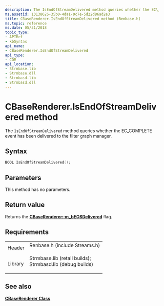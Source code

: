 ```yaml
---
description: The IsEndOfStreamDelivered method queries whether the EC\_COMPLETE event has been delivered to the filter graph manager.
ms.assetid: 13138626-35b0-4da1-9c7e-5d22d86ad2e3
title: CBaseRenderer.IsEndOfStreamDelivered method (Renbase.h)
ms.topic: reference
ms.date: 05/31/2018
topic_type: 
- APIRef
- kbSyntax
api_name: 
- CBaseRenderer.IsEndOfStreamDelivered
api_type: 
- COM
api_location: 
- Strmbase.lib
- Strmbase.dll
- Strmbasd.lib
- Strmbasd.dll
---
```


# CBaseRenderer.IsEndOfStreamDelivered method

The `IsEndOfStreamDelivered` method queries whether the EC\_COMPLETE event has been delivered to the filter graph manager.

## Syntax


```C++
BOOL IsEndOfStreamDelivered();
```



## Parameters

This method has no parameters.

## Return value

Returns the [**CBaseRenderer::m\_bEOSDelivered**](cbaserenderer-m-beosdelivered.md) flag.

## Requirements



|                    |                                                                                                                                                                                            |
|--------------------|--------------------------------------------------------------------------------------------------------------------------------------------------------------------------------------------|
| Header<br/>  | <dl> <dt>Renbase.h (include Streams.h)</dt> </dl>                                                                                   |
| Library<br/> | <dl> <dt>Strmbase.lib (retail builds); </dt> <dt>Strmbasd.lib (debug builds)</dt> </dl> |



## See also

<dl> <dt>

[**CBaseRenderer Class**](cbaserenderer.md)
</dt> </dl>

 

 




